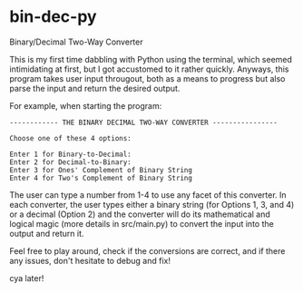 # bin-dec-py
Binary/Decimal Two-Way Converter


This is my first time dabbling with Python using the terminal, which seemed intimidating at first, but I got accustomed to it rather quickly. Anyways, this program takes user input througout, both as a means to progress but also parse the input and return the desired output. 

For example, when starting the program:
```
------------ THE BINARY DECIMAL TWO-WAY CONVERTER ----------------

Choose one of these 4 options:

Enter 1 for Binary-to-Decimal:
Enter 2 for Decimal-to-Binary:
Enter 3 for Ones' Complement of Binary String
Enter 4 for Two's Complement of Binary String
```

The user can type a number from 1-4 to use any facet of this converter. 
In each converter, the user types either a binary string (for Options 1, 3, and 4) or a decimal (Option 2) and the converter will do its mathematical and logical magic (more details in src/main.py) to convert the input into the output and return it. 

Feel free to play around, check if the conversions are correct, and if there any issues, don't hesitate to debug and fix!

cya later!
